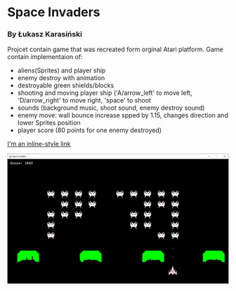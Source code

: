 # Space Invaders 
### By Łukasz Karasiński

Projcet contain game that was recreated form orginal Atari platform.
Game contain implementaion of:
- aliens(Sprites) and player ship
- enemy destroy with animation
- destroyable green shields/blocks
- shooting and moving player ship ('A/arrow_left' to move left, 'D/arrow_right' to move right, 'space' to shoot   
- sounds (background music, shoot sound, enemy destroy sound)
- enemy move: wall bounce increase spped by 1.15, changes direction and lower Sprites position
- player score (80 points for one enemy destroyed)




[I'm an inline-style link](www.nissmel.github.io)

![alt text](https://github.com/Nissmel/Space-Invaders-/blob/master/Space%20Invaders/SI.png)
